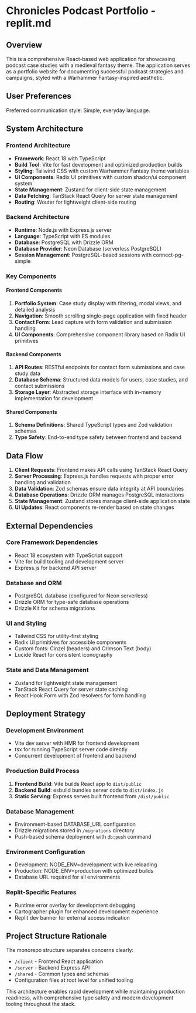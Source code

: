 # Chronicles Podcast Portfolio - replit.md

## Overview

This is a comprehensive React-based web application for showcasing podcast case studies with a medieval fantasy theme. The application serves as a portfolio website for documenting successful podcast strategies and campaigns, styled with a Warhammer Fantasy-inspired aesthetic.

## User Preferences

Preferred communication style: Simple, everyday language.

## System Architecture

### Frontend Architecture
- **Framework**: React 18 with TypeScript
- **Build Tool**: Vite for fast development and optimized production builds
- **Styling**: Tailwind CSS with custom Warhammer Fantasy theme variables
- **UI Components**: Radix UI primitives with custom shadcn/ui component system
- **State Management**: Zustand for client-side state management
- **Data Fetching**: TanStack React Query for server state management
- **Routing**: Wouter for lightweight client-side routing

### Backend Architecture
- **Runtime**: Node.js with Express.js server
- **Language**: TypeScript with ES modules
- **Database**: PostgreSQL with Drizzle ORM
- **Database Provider**: Neon Database (serverless PostgreSQL)
- **Session Management**: PostgreSQL-based sessions with connect-pg-simple

### Key Components

#### Frontend Components
1. **Portfolio System**: Case study display with filtering, modal views, and detailed analysis
2. **Navigation**: Smooth scrolling single-page application with fixed header
3. **Contact Form**: Lead capture with form validation and submission handling
4. **UI Components**: Comprehensive component library based on Radix UI primitives

#### Backend Components
1. **API Routes**: RESTful endpoints for contact form submissions and case study data
2. **Database Schema**: Structured data models for users, case studies, and contact submissions
3. **Storage Layer**: Abstracted storage interface with in-memory implementation for development

#### Shared Components
1. **Schema Definitions**: Shared TypeScript types and Zod validation schemas
2. **Type Safety**: End-to-end type safety between frontend and backend

## Data Flow

1. **Client Requests**: Frontend makes API calls using TanStack React Query
2. **Server Processing**: Express.js handles requests with proper error handling and validation
3. **Data Validation**: Zod schemas ensure data integrity at API boundaries
4. **Database Operations**: Drizzle ORM manages PostgreSQL interactions
5. **State Management**: Zustand stores manage client-side application state
6. **UI Updates**: React components re-render based on state changes

## External Dependencies

### Core Framework Dependencies
- React 18 ecosystem with TypeScript support
- Vite for build tooling and development server
- Express.js for backend API server

### Database and ORM
- PostgreSQL database (configured for Neon serverless)
- Drizzle ORM for type-safe database operations
- Drizzle Kit for schema migrations

### UI and Styling
- Tailwind CSS for utility-first styling
- Radix UI primitives for accessible components
- Custom fonts: Cinzel (headers) and Crimson Text (body)
- Lucide React for consistent iconography

### State and Data Management
- Zustand for lightweight state management
- TanStack React Query for server state caching
- React Hook Form with Zod resolvers for form handling

## Deployment Strategy

### Development Environment
- Vite dev server with HMR for frontend development
- tsx for running TypeScript server code directly
- Concurrent development of frontend and backend

### Production Build Process
1. **Frontend Build**: Vite builds React app to `dist/public`
2. **Backend Build**: esbuild bundles server code to `dist/index.js`
3. **Static Serving**: Express serves built frontend from `/dist/public`

### Database Management
- Environment-based DATABASE_URL configuration
- Drizzle migrations stored in `/migrations` directory
- Push-based schema deployment with `db:push` command

### Environment Configuration
- Development: NODE_ENV=development with live reloading
- Production: NODE_ENV=production with optimized builds
- Database URL required for all environments

### Replit-Specific Features
- Runtime error overlay for development debugging
- Cartographer plugin for enhanced development experience
- Replit dev banner for external access indication

## Project Structure Rationale

The monorepo structure separates concerns clearly:
- `/client` - Frontend React application
- `/server` - Backend Express API
- `/shared` - Common types and schemas
- Configuration files at root level for unified tooling

This architecture enables rapid development while maintaining production readiness, with comprehensive type safety and modern development tooling throughout the stack.